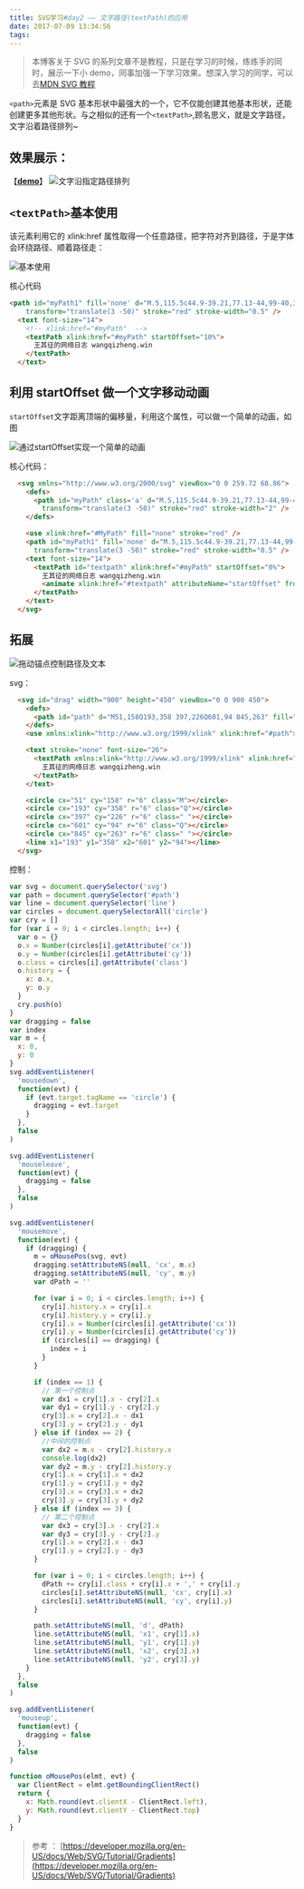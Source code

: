 ```yaml
---
title: SVG学习#day2 —— 文字路径(textPath)的应用
date: 2017-07-09 13:34:56
tags:
---
```


> 本博客关于 SVG 的系列文章不是教程，只是在学习的时候，练练手的同时，展示一下小 demo，同事加强一下学习效果。想深入学习的同学，可以去[MDN SVG 教程](https://developer.mozilla.org/en-US/docs/Web/SVG/Tutorial)

`<path>`元素是 SVG 基本形状中最强大的一个，它不仅能创建其他基本形状，还能创建更多其他形状。与之相似的还有一个`<textPath>`,顾名思义，就是文字路径，文字沿着路径排列~

## 效果展示：

【**[demo](/app/demo/SVG/path1.html)**】
![文字沿指定路径排列](/app/assets/images/2017/07/textpath2.gif)

<!-- more -->

## `<textPath>`基本使用

该元素利用它的 xlink:href 属性取得一个任意路径，把字符对齐到路径，于是字体会环绕路径、顺着路径走：

![基本使用](/app/assets/images/2017/07/textpath1.png)

核心代码

```html
<path id="myPath1" fill='none' d="M.5,115.5c44.9-39.21,77.13-44,99-40,36.49,6.63,49.27,38.5,83,40,31.32,1.39,58.32-24.41,77-48"
    transform="translate(3 -50)" stroke="red" stroke-width="0.5" />
  <text font-size="14">
    <!-- xlink:href="#myPath"  -->
    <textPath xlink:href="#myPath" startOffset="10%">
      王其征的网络日志 wangqizheng.win
    </textPath>
  </text>
```

## 利用 startOffset 做一个文字移动动画

`startOffset`文字距离顶端的偏移量，利用这个属性，可以做一个简单的动画，如图

![通过startOffset实现一个简单的动画](/app/assets/images/2017/07/textpath3.gif)

核心代码：

```html
  <svg xmlns="http://www.w3.org/2000/svg" viewBox="0 0 259.72 68.86">
    <defs>
      <path id="myPath" class='a' d="M.5,115.5c44.9-39.21,77.13-44,99-40,36.49,6.63,49.27,38.5,83,40,31.32,1.39,58.32-24.41,77-48"
        transform="translate(3 -50)" stroke="red" stroke-width="2" />
    </defs>

    <use xlink:href="#MyPath" fill="none" stroke="red" />
    <path id="myPath1" fill='none' d="M.5,115.5c44.9-39.21,77.13-44,99-40,36.49,6.63,49.27,38.5,83,40,31.32,1.39,58.32-24.41,77-48"
      transform="translate(3 -50)" stroke="red" stroke-width="0.5" />
    <text font-size="14">
      <textPath id="textpath" xlink:href="#myPath" startOffset="0%">
        王其征的网络日志 wangqizheng.win
        <animate xlink:href="#textpath" attributeName="startOffset" from="-100%" to="100%" dur="15s" repeatCount="indefinite" />
      </textPath>
    </text>
  </svg>
```

## 拓展

![拖动锚点控制路径及文本](/app/assets/images/2017/07/textpath2.gif)

svg：

```html
  <svg id="drag" width="900" height="450" viewBox="0 0 900 450">
    <defs>
      <path id="path" d="M51,158Q193,358 397,226Q601,94 845,263" fill="transparent" stroke-width="1"></path>
    </defs>
    <use xmlns:xlink="http://www.w3.org/1999/xlink" xlink:href="#path"></use>

    <text stroke="none" font-size="26">
      <textPath xmlns:xlink="http://www.w3.org/1999/xlink" xlink:href="#path" startOffset="10%">
        王其征的网络日志 wangqizheng.win
      </textPath>
    </text>

    <circle cx="51" cy="158" r="6" class="M"></circle>
    <circle cx="193" cy="358" r="6" class="Q"></circle>
    <circle cx="397" cy="226" r="6" class=" "></circle>
    <circle cx="601" cy="94" r="6" class="Q"></circle>
    <circle cx="845" cy="263" r="6" class=" "></circle>
    <line x1="193" y1="358" x2="601" y2="94"></line>
  </svg>
```

控制：

```js
var svg = document.querySelector('svg')
var path = document.querySelector('#path')
var line = document.querySelector('line')
var circles = document.querySelectorAll('circle')
var cry = []
for (var i = 0; i < circles.length; i++) {
  var o = {}
  o.x = Number(circles[i].getAttribute('cx'))
  o.y = Number(circles[i].getAttribute('cy'))
  o.class = circles[i].getAttribute('class')
  o.history = {
    x: o.x,
    y: o.y
  }
  cry.push(o)
}
var dragging = false
var index
var m = {
  x: 0,
  y: 0
}
svg.addEventListener(
  'mousedown',
  function(evt) {
    if (evt.target.tagName == 'circle') {
      dragging = evt.target
    }
  },
  false
)

svg.addEventListener(
  'mouseleave',
  function(evt) {
    dragging = false
  },
  false
)

svg.addEventListener(
  'mousemove',
  function(evt) {
    if (dragging) {
      m = oMousePos(svg, evt)
      dragging.setAttributeNS(null, 'cx', m.x)
      dragging.setAttributeNS(null, 'cy', m.y)
      var dPath = ''

      for (var i = 0; i < circles.length; i++) {
        cry[i].history.x = cry[i].x
        cry[i].history.y = cry[i].y
        cry[i].x = Number(circles[i].getAttribute('cx'))
        cry[i].y = Number(circles[i].getAttribute('cy'))
        if (circles[i] == dragging) {
          index = i
        }
      }

      if (index == 1) {
        // 第一个控制点
        var dx1 = cry[1].x - cry[2].x
        var dy1 = cry[1].y - cry[2].y
        cry[3].x = cry[2].x - dx1
        cry[3].y = cry[2].y - dy1
      } else if (index == 2) {
        //中间的控制点
        var dx2 = m.x - cry[2].history.x
        console.log(dx2)
        var dy2 = m.y - cry[2].history.y
        cry[1].x = cry[1].x + dx2
        cry[1].y = cry[1].y + dy2
        cry[3].x = cry[3].x + dx2
        cry[3].y = cry[3].y + dy2
      } else if (index == 3) {
        // 第二个控制点
        var dx3 = cry[3].x - cry[2].x
        var dy3 = cry[3].y - cry[2].y
        cry[1].x = cry[2].x - dx3
        cry[1].y = cry[2].y - dy3
      }

      for (var i = 0; i < circles.length; i++) {
        dPath += cry[i].class + cry[i].x + ',' + cry[i].y
        circles[i].setAttributeNS(null, 'cx', cry[i].x)
        circles[i].setAttributeNS(null, 'cy', cry[i].y)
      }

      path.setAttributeNS(null, 'd', dPath)
      line.setAttributeNS(null, 'x1', cry[1].x)
      line.setAttributeNS(null, 'y1', cry[1].y)
      line.setAttributeNS(null, 'x2', cry[3].x)
      line.setAttributeNS(null, 'y2', cry[3].y)
    }
  },
  false
)

svg.addEventListener(
  'mouseup',
  function(evt) {
    dragging = false
  },
  false
)

function oMousePos(elmt, evt) {
  var ClientRect = elmt.getBoundingClientRect()
  return {
    x: Math.round(evt.clientX - ClientRect.left),
    y: Math.round(evt.clientY - ClientRect.top)
  }
}
```

> 参考 ： [https://developer.mozilla.org/en-US/docs/Web/SVG/Tutorial/Gradients](https://developer.mozilla.org/en-US/docs/Web/SVG/Tutorial/Gradients)

